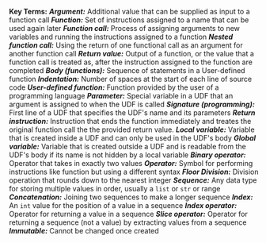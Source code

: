 **Key Terms:**
***Argument:*** Additional value that can be supplied as input to a function call
***Function:*** Set of instructions assigned to a name that can be used again later
***Function call:*** Process of assigning arguments to new variables and running the instructions assigned to a function
***Nested function call:*** Using the return of one functional call as an argument for another function call
***Return value:*** Output of a function, or the value that a function call is treated as, after the instruction assigned to the function are completed
***Body (functions):*** Sequence of statements in a User-defined function
***Indentation:*** Number of spaces at the start of each line of source code
***User-defined function:*** Function provided by the user of a programming language
***Parameter:*** Special variable in a UDF that an argument is assigned to when the UDF is called
***Signature (programming):*** First line of a UDF that specifies the UDF's name and its parameters
***Return instruction:*** Instruction that ends the function immediately and treates the original function call the the provided return value.
***Local variable:*** Variable that is created inside a UDF and can only be used in the UDF's body
***Global variable:*** Variable that is created outside a UDF and is readable from the UDF's body if its name is not hidden by a local variable
***Binary operator:*** Operator that takes in exactly two values
***Operator:*** Symbol for performing instructions like function but using a different syntax
***Floor Division:*** Division operation that rounds down to the nearest integer
***Sequence:*** Any data type for storing multiple values in order, usually a `list` or `str` or range
***Concatenation:*** Joining two sequences to make a longer sequence
***Index:*** An `int` value for the position of a value in a sequence
***Index operator:*** Operator for returning a value in a sequence
***Slice operator:*** Operator for returning a sequence (not a value) by extracting values from a sequence
***Immutable:*** Cannot be changed once created
